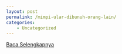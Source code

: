 ```yaml
---
layout: post
permalink: /mimpi-ular-dibunuh-orang-lain/
categories:
    - Uncategorized
---
```


[Baca Selengkapnya](/06)